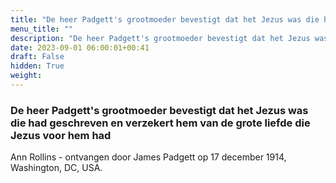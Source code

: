 ```yaml
---
title: "De heer Padgett's grootmoeder bevestigt dat het Jezus was die had geschreven en verzekert hem van de grote liefde die Jezus voor hem had"
menu_title: ""
description: "De heer Padgett's grootmoeder bevestigt dat het Jezus was die had geschreven en verzekert hem van de grote liefde die Jezus voor hem had"
date: 2023-09-01 06:00:01+00:41
draft: False
hidden: True
weight:
---
```

### De heer Padgett's grootmoeder bevestigt dat het Jezus was die had geschreven en verzekert hem van de grote liefde die Jezus voor hem had

Ann Rollins - ontvangen door James Padgett op 17 december 1914, Washington, DC, USA.
